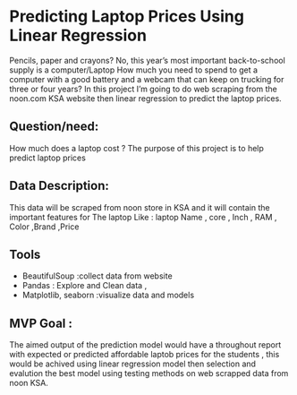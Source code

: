 # Predicting Laptop Prices Using Linear Regression

Pencils, paper and crayons? No, this year’s most important back-to-school supply is a computer/Laptop
How much you need to spend to get a computer with a good battery and a webcam that can keep on trucking for three or four years?
In this project I’m going to do web scraping from the noon.com KSA website then linear regression to predict the laptop prices.

## Question/need:
How much does a laptop cost ?
The purpose of this project is to help predict laptop prices


## Data Description:
This data will be scraped from noon store in KSA and it will contain the important features for The laptop 
Like : laptop Name , core , Inch , RAM , Color ,Brand ,Price

## Tools

- BeautifulSoup :collect data from website 
- Pandas : Explore and Clean data , 
- Matplotlib, seaborn :visualize data and models 

## MVP Goal :
The aimed output of the prediction model would have a throughout report with expected or predicted affordable laptob prices for the students , this would be achived using linear regression model then selection and evalution the best model using testing methods on web scrapped data from noon  KSA.


